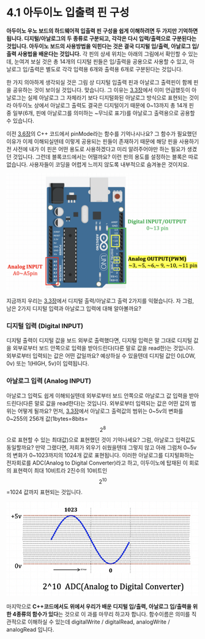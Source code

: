 # 4.1 아두이노 입출력 핀 구성

**아두이노 우노 보드의 하드웨어적 입출력 핀 구성을 쉽게 이해하려면 두 가지만 기억하면 됩니다. 디지털/아날로그의 두 종류로 구분되고, 각각은 다시 입력/출력으로 구분된다는 것입니다. 아두이노 보드의 사용방법을 익힌다는 것은 결국 디지털 입/출력, 아날로그 입/출력 사용법을 배운다는 것입니다.** 각 핀의 상세 위치는 아래의 그림에서 확인할 수 있는데, 눈여겨 보실 것은 총 14개의 디지털 핀들은 입/출력을 공용으로 사용할 수 있고, 아날로그 입/출력은 별도로 각각 입력용 6개와 출력용 6개로 구분된다는 것입니다.

한 가지 의아하게 생각되실 것은 그림 상 디지털 입출력 핀과 아날로그 출력핀이 함께 핀을 공유하는 것이 보이실 것입니다.   맞습니다. 그 이유는 [3.3장](../coding_start/4.1.md#undefined-1)에서 이미 언급했듯이 아날로그는 실제 아날로그 그 자체라기 보다 디지털화된 아날로그 방식으로 표현되는 것이라 아두이노 상에서 아날로그 출력도 결국은 디지털이기 때문에 0~13까지 총 14개 핀 중 일부\(6개, 핀에 아날로그를 의미하는 ~무늬로 표기\)를 아날로그 출력용으로 공용할 수 있습니다. 

이전 [3.6장](../coding_start/code_transform.md)의 C++ 코드에서 pinMode라는 함수를 기억나시나요? 그 함수가 필요했던 이유가 이제 이해되실덴테 이렇게 공용되는 핀들이 존재하기 때문에 해당 핀을 사용하기 전 사전에 내가 이 핀은 어떤 용도로 사용하겠다고 미리 알려주어야만 하는 필요가 생겼던 것입니다. 그런데 블록코드에서는 어떨까요? 이런 핀의 용도를 설정하는 블록은 따로 없습니다. 사용자들이 코딩을 어렵게 느끼지 않도록 내부적으로 숨겨놓은 것이지요.

![](../.gitbook/assets/image%20%2821%29.png)

지금까지 우리는 [3.3장](../coding_start/4.1.md)에서 디지털 출력/아날로그 출력 2가지를 익혔습니다.  자 그럼, 남은 2가지 디지털 입력과 아날로그 입력에 대해 알아볼까요?

### 디지털 입력 \(Digital INPUT\)

디지털 출력이 디지털 값을 보드 외부로 출력했다면, 디지털 입력은 말 그대로 디지털 값을 외부로부터 보드 안쪽으로 입력을 받아드린다\(다른 말로 값을 read한\)는 것입니다. 외부로부터 입력되는 값은 어떤 값일까요? 예상하실 수 있을텐데 디지털 값인 0\(LOW, 0v\) 또는 1\(HIGH, 5v\)이 입력됩니다.

### 아날로그 입력 \(Analog INPUT\)

아날로그 입력도 쉽게 이해되실텐데 외부로부터 보드 안쪽으로 아날로그 값 입력을 받아드린다\(다른 말로 값을 read한다\)는 것입니다. 외부로부터 입력되는 값은 어떤 값의 범위는 어떻게 될까요? 먼저, [3.3장](../coding_start/4.1.md#undefined-1)에서 아날로그 출력값의 범위는 0~5v의 변화를 0~255의 256개 값\(1bytes=8bits=$$2^8$$으로 표현할 수 있는 최대값\)으로 표현했던 것이 기억나세요? 그럼, 아날로그 입력값도 동일할까요? 만약 그랬다면, 저희가 외우기 쉬웠을텐데 그렇지 않고 아래 그럼처 0~5v의 변화가 0~1023까지의 1024개 값로 표현됩니다. 이러한 아날로그를 디지털화하는 전자회로를 ADC\(Analog to Digital Converter\)라고 하고, 이두이노에 탑재된 이 회로의 표현력이 최대 10비트라 2진수의 10비트인 $$2^{10}$$=1024 값까지 표현되는 것입니다.

![](../.gitbook/assets/image%20%2815%29.png)

마지막으로 **C++코드에서도 위에서 우리가 배운 디지털 입/출력, 아날로그 입/출력을 위한 4종류의 함수가 있다**는 것으로 이 과를 마무리 하고자 합니다. 함수이름은 의미를 직관적으로 이해하실 수 있는데  digitalWrite / digitalRead, analogWrite / analogRead 입니다.


